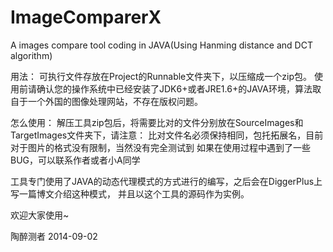 ImageComparerX
==============

A images compare tool coding in JAVA(Using Hanming distance and DCT algorithm)

用法：
可执行文件存放在Project的Runnable文件夹下，以压缩成一个zip包。
使用前请确认您的操作系统中已经安装了JDK6+或者JRE1.6+的JAVA环境，算法取自于一个外国的图像处理网站，不存在版权问题。

怎么使用：
解压工具zip包后，将需要比对的文件分别放在SourceImages和TargetImages文件夹下，请注意：
比对文件名必须保持相同，包托拓展名，目前对于图片的格式没有限制，当然没有完全测试到
如果在使用过程中遇到了一些BUG，可以联系作者或者小A同学

工具专门使用了JAVA的动态代理模式的方式进行的编写，之后会在DiggerPlus上写一篇博文介绍这种模式，
并且以这个工具的源码作为实例。

欢迎大家使用~ 

陶醉测者  2014-09-02
